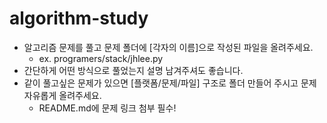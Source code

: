 # algorithm-study

* 알고리즘 문제를 풀고 문제 폴더에 [각자의 이름]으로 작성된 파일을 올려주세요.
  * ex. programers/stack/jhlee.py
* 간단하게 어떤 방식으로 풀었는지 설명 남겨주셔도 좋습니다.
* 같이 풀고싶은 문제가 있으면 [플랫폼/문제/파일] 구조로 폴더 만들어 주시고 문제 자유롭게 올려주세요.
  * README.md에 문제 링크 첨부 필수! 
